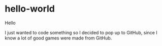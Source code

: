 # hello-world

Hello

I just wanted to code something so I decided to pop up to GitHub, since I know a lot of good games were made from GitHub.
